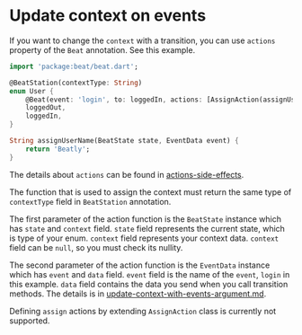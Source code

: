 # Update context on events

If you want to change the `context` with a transition, you can use `actions` property of the `Beat` annotation. See this example.

```dart
import 'package:beat/beat.dart';

@BeatStation(contextType: String)
enum User {
    @Beat(event: 'login', to: loggedIn, actions: [AssignAction(assignUserName)])
    loggedOut,
    loggedIn,
}

String assignUserName(BeatState state, EventData event) {
    return 'Beatly';
}
```

The details about `actions` can be found in [actions-side-effects](../actions-side-effects/ "mention").&#x20;

The function that is used to assign the context must return the same type of `contextType` field in `BeatStation` annotation.

The first parameter of the action function is the `BeatState` instance which has `state` and `context` field. `state` field represents the current state, which is type of your enum. `context` field represents your context data. `context` field can be `null`, so you must check its nullity.&#x20;

The second parameter of the action function is the `EventData` instance which has `event` and `data` field. `event` field is the name of the `event`, `login` in this example. `data` field contains the data you send when you call transition methods. The details is in [update-context-with-events-argument.md](update-context-with-events-argument.md "mention").

Defining `assign` actions by extending `AssignAction` class is currently not supported.&#x20;
